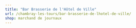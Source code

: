 ```yaml
---
title: "Bar Brasserie de l'Hôtel de Ville"
url: /chambray-les-tours/bar-brasserie-de-lhotel-de-ville/
shop: marchand de journaux
---
```

